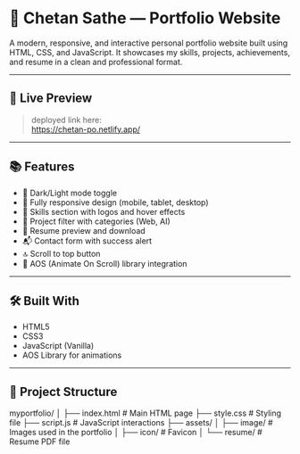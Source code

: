 # 💼 Chetan Sathe — Portfolio Website

A modern, responsive, and interactive personal portfolio website built using HTML, CSS, and JavaScript. It showcases my skills, projects, achievements, and resume in a clean and professional format.

---

## 🚀 Live Preview

>deployed link here:  
> https://chetan-po.netlify.app/

---

## 📚 Features

- 🌙 Dark/Light mode toggle
- 📱 Fully responsive design (mobile, tablet, desktop)
- 🧠 Skills section with logos and hover effects
- 📂 Project filter with categories (Web, AI)
- 📄 Resume preview and download
- 📬 Contact form with success alert
- 🔝 Scroll to top button
- 🔧 AOS (Animate On Scroll) library integration

---

## 🛠️ Built With

- HTML5
- CSS3
- JavaScript (Vanilla)
- AOS Library for animations

---

## 📁 Project Structure
myportfolio/
│
├── index.html # Main HTML page
├── style.css # Styling file
├── script.js # JavaScript interactions
├── assets/
│ ├── image/ # Images used in the portfolio
│ ├── icon/ # Favicon
│ └── resume/ # Resume PDF file
